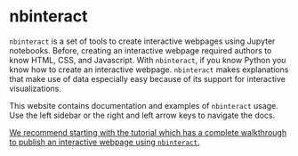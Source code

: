 nbinteract
=================

`nbinteract` is a set of tools to create interactive webpages using Jupyter
notebooks. Before, creating an interactive webpage required authors to know
HTML, CSS, and Javascript. With `nbinteract`, if you know Python you know how
to create an interactive webpage. `nbinteract` makes explanations that make use
of data especially easy because of its support for interactive visualizations.

This website contains documentation and examples of `nbinteract` usage. Use the
left sidebar or the right and left arrow keys to navigate the docs.

[We recommend starting with the tutorial which has a complete walkthrough to
publish an interactive webpage using `nbinteract`.][tutorial]

[tutorial]: tutorial/Interact.md
